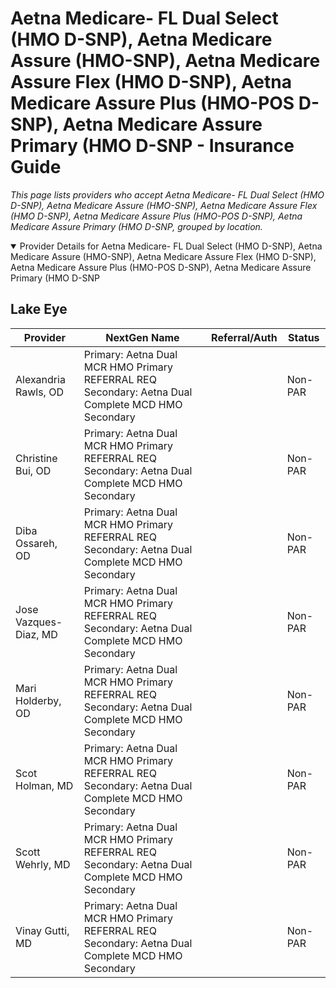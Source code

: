 # Aetna Medicare- FL Dual Select (HMO D-SNP), Aetna Medicare Assure (HMO-SNP), Aetna Medicare Assure Flex (HMO D-SNP), Aetna Medicare Assure Plus (HMO-POS D-SNP), Aetna Medicare Assure Primary (HMO D-SNP - Insurance Guide

*This page lists providers who accept Aetna Medicare- FL Dual Select (HMO D-SNP), Aetna Medicare Assure (HMO-SNP), Aetna Medicare Assure Flex (HMO D-SNP), Aetna Medicare Assure Plus (HMO-POS D-SNP), Aetna Medicare Assure Primary (HMO D-SNP, grouped by location.*

<details open><summary>Provider Details for Aetna Medicare- FL Dual Select (HMO D-SNP), Aetna Medicare Assure (HMO-SNP), Aetna Medicare Assure Flex (HMO D-SNP), Aetna Medicare Assure Plus (HMO-POS D-SNP), Aetna Medicare Assure Primary (HMO D-SNP</summary>

## Lake Eye 

| Provider | NextGen Name | Referral/Auth | Status |
|----------|-------------|--------------|--------|
| Alexandria Rawls, OD | Primary: Aetna Dual MCR HMO Primary REFERRAL REQ                                                             Secondary: Aetna Dual Complete MCD HMO Secondary |  | Non-PAR |
| Christine Bui, OD | Primary: Aetna Dual MCR HMO Primary REFERRAL REQ                                                             Secondary: Aetna Dual Complete MCD HMO Secondary |  | Non-PAR |
| Diba Ossareh, OD | Primary: Aetna Dual MCR HMO Primary REFERRAL REQ                                                             Secondary: Aetna Dual Complete MCD HMO Secondary |  | Non-PAR |
| Jose Vazques-Diaz, MD | Primary: Aetna Dual MCR HMO Primary REFERRAL REQ                                                             Secondary: Aetna Dual Complete MCD HMO Secondary |  | Non-PAR |
| Mari Holderby, OD | Primary: Aetna Dual MCR HMO Primary REFERRAL REQ                                                             Secondary: Aetna Dual Complete MCD HMO Secondary |  | Non-PAR |
| Scot Holman, MD | Primary: Aetna Dual MCR HMO Primary REFERRAL REQ                                                             Secondary: Aetna Dual Complete MCD HMO Secondary |  | Non-PAR |
| Scott Wehrly, MD | Primary: Aetna Dual MCR HMO Primary REFERRAL REQ                                                             Secondary: Aetna Dual Complete MCD HMO Secondary |  | Non-PAR |
| Vinay Gutti, MD | Primary: Aetna Dual MCR HMO Primary REFERRAL REQ                                                             Secondary: Aetna Dual Complete MCD HMO Secondary |  | Non-PAR |

</details>

